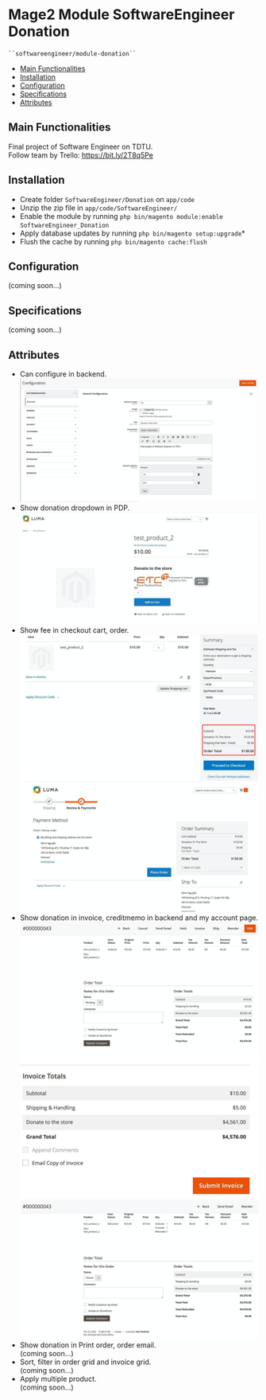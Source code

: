 # Mage2 Module SoftwareEngineer Donation

    ``softwareengineer/module-donation``

 - [Main Functionalities](#main-functionalities)
 - [Installation](#installation)
 - [Configuration](#configuration)
 - [Specifications](#specifications)
 - [Attributes](#attributes)

## Main Functionalities
Final project of Software Engineer on TDTU. <br/>
Follow team by Trello: https://bit.ly/2T8q5Pe

## Installation
 - Create folder `SoftwareEngineer/Donation` on `app/code`
 - Unzip the zip file in `app/code/SoftwareEngineer/`
 - Enable the module by running `php bin/magento module:enable SoftwareEngineer_Donation`
 - Apply database updates by running `php bin/magento setup:upgrade`\*
 - Flush the cache by running `php bin/magento cache:flush`

## Configuration<br />
(coming soon...)



## Specifications<br />
(coming soon...)



## Attributes
+ Can configure in backend.<br />
![alt text](image/config_donation.jpeg)
+ Show donation dropdown in PDP.<br />
![alt text](image/display_to_product.jpeg)
+ Show fee in checkout cart, order.<br />
![alt text](image/add_donation_to_total.jpeg)
![alt text](image/add_donation_to_total_2.jpeg)
+ Show donation in invoice, creditmemo in backend and my account page.<br />
![alt text](image/show_donation_in_order.jpeg)
![alt text](image/show_donation_in_invoice.jpeg)
![alt text](image/show_donation_in_creditmemo.jpeg)
+ Show donation in Print order, order email.<br />
(coming soon...)
+ Sort, filter in order grid and invoice grid.<br />
(coming soon...)
+ Apply multiple product.<br />
(coming soon...)


